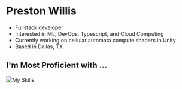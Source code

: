 # Preston Willis
- Fullstack developer
- Interested in ML, DevOps, Typescript, and Cloud Computing
- Currently working on cellular automata compute shaders in Unity
- Based in Dallas, TX

## I'm Most Proficient with ...
![My Skills](https://skillicons.dev/icons?i=py,ts,cpp,react,nodejs,next,expressjs,flask,graphql,django,prisma,postgres,kubernetes,docker,githubactions,aws,arduino,raspberrypi,tensorflow,pytorch,unity)

